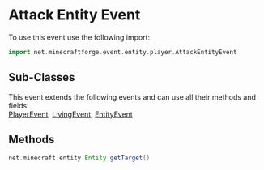 # Attack Entity Event

To use this event use the following import:

```groovy
import net.minecraftforge.event.entity.player.AttackEntityEvent
```

## Sub-Classes

This event extends the following events and can use all their methods and fields: <br>
[PlayerEvent](player_event/player_event.md), [LivingEvent](living_event/living_event.md), [EntityEvent](entity_event/entity_event.md)

## Methods

```groovy
net.minecraft.entity.Entity getTarget()
```
